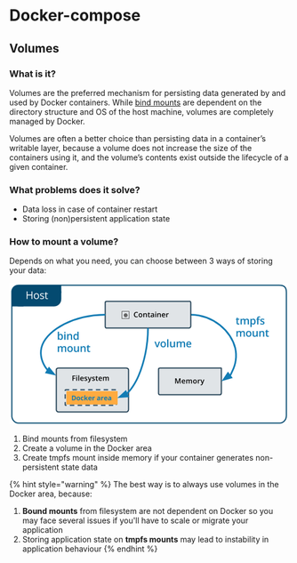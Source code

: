 # Docker-compose

## Volumes

### What is it?

Volumes are the preferred mechanism for persisting data generated by and used by Docker containers. While [bind mounts](https://docs.docker.com/storage/bind-mounts/) are dependent on the directory structure and OS of the host machine, volumes are completely managed by Docker. 

Volumes are often a better choice than persisting data in a container’s writable layer, because a volume does not increase the size of the containers using it, and the volume’s contents exist outside the lifecycle of a given container.

### What problems does it solve?

* Data loss in case of container restart
* Storing \(non\)persistent application state

### How to mount a volume?

Depends on what you need, you can choose between 3 ways of storing your data:

![](../../../../../.gitbook/assets/image%20%284%29.png)

1. Bind mounts from filesystem
2. Create a volume in the Docker area
3. Create tmpfs mount inside memory if your container generates non-persistent state data

{% hint style="warning" %}
The best way is to always use volumes in the Docker area, because:  
1. **Bound mounts** from filesystem are not dependent on Docker so you may face several issues if you'll have to scale or migrate your application   
2. Storing application state on **tmpfs mounts** may lead to instability in application behaviour 
{% endhint %}





